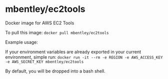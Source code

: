 mbentley/ec2tools
=================

Docker image for AWS EC2 Tools

To pull this image:
`docker pull mbentley/ec2tools`

Example usage:

If your environment variables are already exported in your current environment, simple run:
`docker run -it --rm -e REGION -e AWS_ACCESS_KEY -e AWS_SECRET_KEY mbentley/ec2tools`

By default, you will be dropped into a bash shell.
